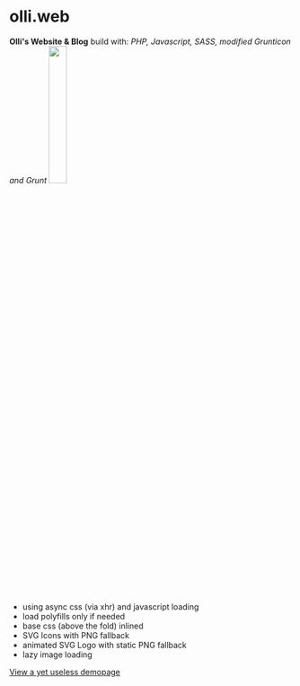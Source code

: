 # olli.web
**Olli's Website &amp; Blog**
build with: *PHP, Javascript, SASS, modified Grunticon and Grunt*
<img src="https://oliver-eifler.github.io/svg/olli-f3.svg" width="25%">
* using async css (via xhr) and javascript loading
* load polyfills only if needed
* base css (above the fold) inlined
* SVG Icons with PNG fallback
* animated SVG Logo with static PNG fallback
* lazy image loading

<a href="http://tech.oliver-eifler.info">View a yet useless demopage</a>
